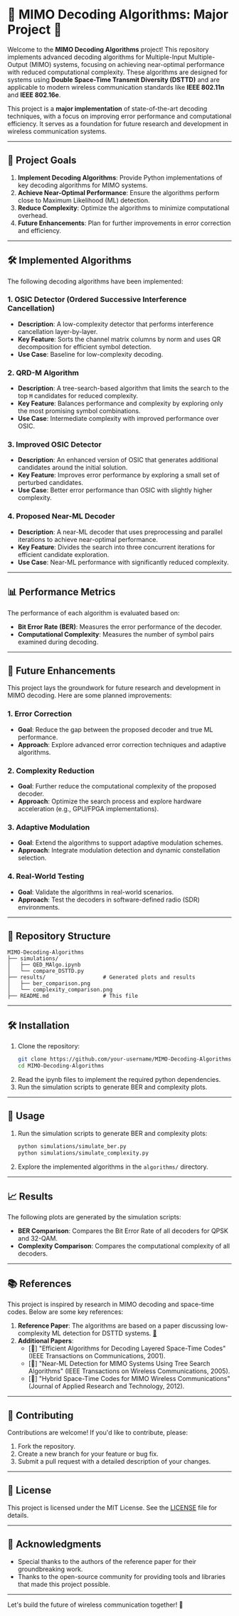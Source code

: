# 📡 MIMO Decoding Algorithms: Major Project 🚀

Welcome to the **MIMO Decoding Algorithms** project! This repository implements advanced decoding algorithms for Multiple-Input Multiple-Output (MIMO) systems, focusing on achieving near-optimal performance with reduced computational complexity. These algorithms are designed for systems using **Double Space-Time Transmit Diversity (DSTTD)** and are applicable to modern wireless communication standards like **IEEE 802.11n** and **IEEE 802.16e**.

This project is a **major implementation** of state-of-the-art decoding techniques, with a focus on improving error performance and computational efficiency. It serves as a foundation for future research and development in wireless communication systems.

---

## 🎯 **Project Goals**
1. **Implement Decoding Algorithms**: Provide Python implementations of key decoding algorithms for MIMO systems.
2. **Achieve Near-Optimal Performance**: Ensure the algorithms perform close to Maximum Likelihood (ML) detection.
3. **Reduce Complexity**: Optimize the algorithms to minimize computational overhead.
4. **Future Enhancements**: Plan for further improvements in error correction and efficiency.

---

## 🛠️ **Implemented Algorithms**
The following decoding algorithms have been implemented:

### 1. **OSIC Detector (Ordered Successive Interference Cancellation)**
- **Description**: A low-complexity detector that performs interference cancellation layer-by-layer.
- **Key Feature**: Sorts the channel matrix columns by norm and uses QR decomposition for efficient symbol detection.
- **Use Case**: Baseline for low-complexity decoding.

### 2. **QRD-M Algorithm**
- **Description**: A tree-search-based algorithm that limits the search to the top `M` candidates for reduced complexity.
- **Key Feature**: Balances performance and complexity by exploring only the most promising symbol combinations.
- **Use Case**: Intermediate complexity with improved performance over OSIC.

### 3. **Improved OSIC Detector**
- **Description**: An enhanced version of OSIC that generates additional candidates around the initial solution.
- **Key Feature**: Improves error performance by exploring a small set of perturbed candidates.
- **Use Case**: Better error performance than OSIC with slightly higher complexity.

### 4. **Proposed Near-ML Decoder**
- **Description**: A near-ML decoder that uses preprocessing and parallel iterations to achieve near-optimal performance.
- **Key Feature**: Divides the search into three concurrent iterations for efficient candidate exploration.
- **Use Case**: Near-ML performance with significantly reduced complexity.

---

## 📊 **Performance Metrics**
The performance of each algorithm is evaluated based on:
- **Bit Error Rate (BER)**: Measures the error performance of the decoder.
- **Computational Complexity**: Measures the number of symbol pairs examined during decoding.

---

## 🚀 **Future Enhancements**
This project lays the groundwork for future research and development in MIMO decoding. Here are some planned improvements:

### 1. **Error Correction**
- **Goal**: Reduce the gap between the proposed decoder and true ML performance.
- **Approach**: Explore advanced error correction techniques and adaptive algorithms.

### 2. **Complexity Reduction**
- **Goal**: Further reduce the computational complexity of the proposed decoder.
- **Approach**: Optimize the search process and explore hardware acceleration (e.g., GPU/FPGA implementations).

### 3. **Adaptive Modulation**
- **Goal**: Extend the algorithms to support adaptive modulation schemes.
- **Approach**: Integrate modulation detection and dynamic constellation selection.

### 4. **Real-World Testing**
- **Goal**: Validate the algorithms in real-world scenarios.
- **Approach**: Test the decoders in software-defined radio (SDR) environments.

---

## 📂 **Repository Structure**
```
MIMO-Decoding-Algorithms
├── simulations/              
│   ├── QED_MAlgo.ipynb
│   └── compare_DSTTD.py
├── results/                  # Generated plots and results
│   ├── ber_comparison.png
│   └── complexity_comparison.png
├── README.md                 # This file

```

---

## 🛠️ **Installation**
1. Clone the repository:
   ```bash
   git clone https://github.com/your-username/MIMO-Decoding-Algorithms.git
   cd MIMO-Decoding-Algorithms
   ```
2. Read the ipynb files to implement the required python dependencies.
3. Run the simulation scripts to generate BER and complexity plots.

---

## 🚦 **Usage**
1. Run the simulation scripts to generate BER and complexity plots:
   ```bash
   python simulations/simulate_ber.py
   python simulations/simulate_complexity.py
   ```
2. Explore the implemented algorithms in the `algorithms/` directory.

---

## 📈 **Results**
The following plots are generated by the simulation scripts:
- **BER Comparison**: Compares the Bit Error Rate of all decoders for QPSK and 32-QAM.
- **Complexity Comparison**: Compares the computational complexity of all decoders.

---

## 📚 **References**
This project is inspired by research in MIMO decoding and space-time codes. Below are some key references:
1. **Reference Paper**: The algorithms are based on a paper discussing low-complexity ML detection for DSTTD systems. [🔗](#)
2. **Additional Papers**:
   - [🔗] "Efficient Algorithms for Decoding Layered Space-Time Codes" (IEEE Transactions on Communications, 2001).
   - [🔗] "Near-ML Detection for MIMO Systems Using Tree Search Algorithms" (IEEE Transactions on Wireless Communications, 2005).
   - [🔗] "Hybrid Space-Time Codes for MIMO Wireless Communications" (Journal of Applied Research and Technology, 2012).

---

## 🤝 **Contributing**
Contributions are welcome! If you'd like to contribute, please:
1. Fork the repository.
2. Create a new branch for your feature or bug fix.
3. Submit a pull request with a detailed description of your changes.

---

## 📜 **License**
This project is licensed under the MIT License. See the [LICENSE](LICENSE) file for details.

---

## 🙏 **Acknowledgments**
- Special thanks to the authors of the reference paper for their groundbreaking work.
- Thanks to the open-source community for providing tools and libraries that made this project possible.

---



Let's build the future of wireless communication together! 🚀